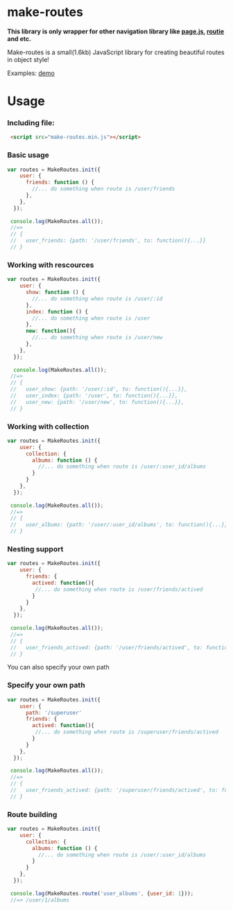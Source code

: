# make-routes

**This library is only wrapper for other navigation library like [page.js](https://github.com/visionmedia/page.js), [routie](https://github.com/jgallen23/routie) and etc.**

Make-routes is a small(1.6kb) JavaScript library for creating beautiful routes in object style!



Examples:
[demo](http://sylpheeed.github.io/make-routes/examples/)

# Usage

### Including file:
```html
 <script src="make-routes.min.js"></script>
```

### Basic usage
```javascript
var routes = MakeRoutes.init({
    user: {
      friends: function () {
        //... do something when route is /user/friends
      },
    },
  });
  
 console.log(MakeRoutes.all());
 //=>
 // {
 //   user_friends: {path: '/user/friends', to: function(){...}}
 // }
```

### Working with rescources
```javascript
var routes = MakeRoutes.init({
    user: {
      show: function () {
        //... do something when route is /user/:id
      },
      index: function () {
        //... do something when route is /user
      },
      new: function(){
        //... do something when route is /user/new
      },
    },
  });
  
  console.log(MakeRoutes.all());
 //=>
 // {
 //   user_show: {path: '/user/:id', to: function(){...}}, 
 //   user_index: {path: '/user', to: function(){...}}, 
 //   user_new: {path: '/user/new', to: function(){...}}, 
 // }
```

### Working with collection
```javascript
var routes = MakeRoutes.init({
    user: {
      collection: {
        albums: function () {
          //... do something when route is /user/:user_id/albums
        }
      }
    },
  });
  
 console.log(MakeRoutes.all());
 //=>
 // {
 //   user_albums: {path: '/user/:user_id/albums', to: function(){...}}, 
 // }
```

### Nesting support
```javascript
var routes = MakeRoutes.init({
    user: {
      friends: {
        actived: function(){
         //... do something when route is /user/friends/actived
        }
      }
    },
  });
  
 console.log(MakeRoutes.all());
 //=>
 // {
 //   user_friends_actived: {path: '/user/friends/actived', to: function(){...}}, 
 // }
```

You can also specify your own path

### Specify your own path
```javascript
var routes = MakeRoutes.init({
    user: {
      path: '/superuser'
      friends: {
        actived: function(){
         //... do something when route is /superuser/friends/actived
        }
      }
    },
  });
  
 console.log(MakeRoutes.all());
 //=>
 // {
 //   user_friends_actived: {path: '/superuser/friends/actived', to: function(){...}}, 
 // }
```

### Route building
```javascript
var routes = MakeRoutes.init({
    user: {
      collection: {
        albums: function () {
          //... do something when route is /user/:user_id/albums
        }
      }
    },
  });
  
 console.log(MakeRoutes.route('user_albums', {user_id: 1}));
 //=> /user/1/albums
```

